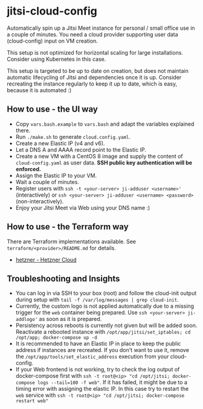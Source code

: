 # jitsi-cloud-config

Automatically spin up a Jitsi Meet instance for personal / small office use in a couple of minutes.
You need a cloud provider supporting user data (cloud-config) input on VM creation.

This setup is not optimized for horizontal scaling for large installations. Consider using Kubernetes in this case.

This setup is targeted to be up to date on creation, but does not maintain automatic lifecycling of Jitsi and 
dependencies once it is up.
Consider recreating the instance regularly to keep it up to date, which is easy, because it is automated :)

## How to use - the UI way

- Copy `vars.bash.example` to `vars.bash` and adapt the variables explained there.
- Run `./make.sh` to generate `cloud.config.yaml`.
- Create a new Elastic IP (v4 and v6).
- Let a DNS A and AAAA record point to the Elastic IP.
- Create a new VM with a CentOS 8 image and supply the content of `cloud-config.yaml` as user data. 
**SSH public key authentication will be enforced.**
- Assign the Elastic IP to your VM.
- Wait a couple of minutes.
- Register users with `ssh -t <your-server> ji-adduser <username>'` (interactively) or
`ssh <your-server> ji-adduser <username> <password>` (non-interactively).
- Enjoy your Jitsi Meet via Web using your DNS name :)

## How to use - the Terraform way

There are Terraform implementations available.
See `terraform/<provider>/README.md` for details.

- [hetzner - Hetzner Cloud](./terraform/hetzner/README.md)

## Troubleshooting and Insights

- You can log in via SSH to your box (root) and follow the cloud-init output during setup with
`tail -f /var/log/messages | grep cloud-init`.
- Currently, the custom logo is not applied automatically due to a missing trigger for the
`web` container being prepared. Use `ssh <your-server> ji-addlogo'` as soon as it is prepared.
- Persistency across reboots is currently not given but will be added soon. Reactivate a rebooted
instance with `/opt/app/jitsi/set_iptables; cd /opt/app; docker-compose up -d`
- It is recommended to have an Elastic IP in place to keep the public address if instances are
recreated. If you don't want to use it, remove the `/opt/app/tools/set_elastic_address` execution
from your cloud-config.
- If your Web frontend is not working, try to check the log output of docker-compose first with
`ssh -t root@<ip> "cd /opt/jitsi; docker-compose logs --tail=100 -f web"`. If it has failed,
it might be due to a timing error with assigning the elastic IP. In this case try to restart the `web`
service with `ssh -t root@<ip> "cd /opt/jitsi; docker-compose restart web"`

